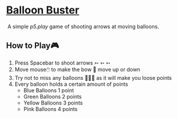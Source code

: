 # <u>Balloon Buster</u>

​	A simple *p5.play* game of shooting arrows at moving balloons. 

## How to Play🎮	 

 1. Press Spacebar to shoot arrows ➳ ➳ ➳
 2. Move mouse🖱️ to make the bow 🏹 move up or down
 3. Try not to miss any balloons 🎈🎈🎈 as it will make you loose points
 4. Every balloon holds a certain amount of points
     - Blue Balloons  1 point
     - Green Balloons  2 points
     - Yellow Balloons  3 points
     - Pink Balloons  4 points 

